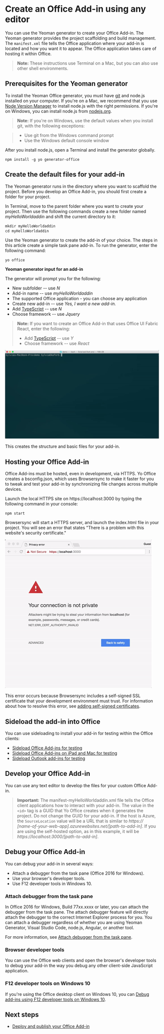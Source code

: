 
# Create an Office Add-in using any editor

You can use the Yeoman generator to create your Office Add-in. The Yeoman generator provides the project scaffolding and build management. The  `manifest.xml` file tells the Office application where your add-in is located and how you want it to appear. The Office application takes care of hosting it within Office.

 >**Note:** These instructions use Terminal on a Mac, but you can also use other shell environments. 


## Prerequisites for the Yeoman generator

To install the Yeoman Office generator, you must have [git](https://git-scm.com/downloads) and node.js installed on your computer. If you're on a Mac, we recommend that you use [Node Version Manager](https://github.com/creationix/nvm) to install node.js with the right permissions. If you're on Windows, you can install node.js from [nodejs.org](https://nodejs.org/en/).

>**Note:** If you're on Windows, use the default values when you install git, with the following exceptions:

>- Use git from the Windows command prompt
>- Use the Windows default console window

After you install node.js, open a Terminal and install the generator globally.

```
npm install -g yo generator-office
```


## Create the default files for your add-in

The Yeoman generator runs in the directory where you want to scaffold the project. Before you develop an Office Add-in, you should first create a folder for your project.

In Terminal, move to the parent folder where you want to create your project. Then use the following commands create a new folder named  _myHelloWorldaddin_ and shift the current directory to it:




```
mkdir myHelloWorldaddin
cd myHelloWorldaddin
```

Use the Yeoman generator to create the add-in of your choice. The steps in this article create a simple task pane add-in. To run the generator, enter the following command:




```
yo office
```

**Yeoman generator input for an add-in**

The generator will prompt you for the following: 


- New subfolder -- use _N_
- Add-in name -- use  _myHelloWorldaddin_ 
- The supported Office application - you can choose any application
- Create new add-in -- use _Yes, I want a new add-in._
- Add [TypeScript](https://www.typescriptlang.org/) -- use _N_
- Choose framework -- use _Jquery_

>**Note:** If you want to create an Office Add-in that uses Office UI Fabric React, enter the following:
>- Add [TypeScript](https://www.typescriptlang.org/) -- use _Y_
>- Choose framework -- use _React_

![Gif of yeoman generator prompting for project input](../../images/gettingstarted-fast.gif)

This creates the structure and basic files for your add-in.


## Hosting your Office Add-in

Office Add-ins must be hosted, even in development, via HTTPS. Yo Office creates a bsconfig.json, which uses Browsersync to make it faster for you to tweak and test your add-in by synchronizing file changes across multiple devices. 

Launch the local HTTPS site on https://localhost:3000 by typing the following command in your console:


```
npm start
```

Browsersync will start a HTTPS server, and launch the index.html file in your project. You will see an error that states "There is a problem with this website's security certificate."


![Gif showing process to bypass error and see default index.html file](../../images/ssl-chrome-bypass.gif)

This error occurs because Browsersync includes a self-signed SSL certificate that your development environment must trust. For information about how to resolve this error, see [adding self-signed certificates](https://github.com/OfficeDev/generator-office/blob/master/src/docs/ssl.md).

## Sideload the add-in into Office

You can use sideloading to install your add-in for testing within the Office clients:

- [Sideload Office Add-ins for testing](../testing/create-a-network-shared-folder-catalog-for-task-pane-and-content-add-ins.md)
- [Sideload Office Add-ins on iPad and Mac for testing](../testing/sideload-an-office-add-in-on-ipad-and-mac.md)   
- [Sideload Outlook add-ins for testing](../outlook/testing-and-tips.md)

## Develop your Office Add-in

You can use any text editor to develop the files for your custom Office Add-in.

> **Important:** The manifest-myHelloWorldaddin.xml file tells the Office client applications how to interact with your add-in. The value in the `<id>` tag is a GUID that Yo Office creates when it generates the project. Do not change the GUID for your add-in. If the host is Azure, the `SourceLocation` value will be a URL that is similar to _https:// [name-of-your-web-app].azurewebsites.net/[path-to-add-in]_. If you are using the self-hosted option, as in this example, it will be _https://localhost:3000/[path-to-add-in]_.


## Debug your Office Add-in


You can debug your add-in in several ways:

- Attach a debugger from the task pane (Office 2016 for Windows).
- Use your browser's developer tools.
- Use F12 developer tools in Windows 10.

### Attach debugger from the task pane

In Office 2016 for Windows, Build 77xx.xxxx or later, you can attach the debugger from the task pane. The attach debugger feature will directly attach the debugger to the correct Internet Explorer process for you. You can attach a debugger regardless of whether you are using Yeoman Generator, Visual Studio Code, node.js, Angular, or another tool. 

For more information, see [Attach debugger from the task pane](../testing/attach-debugger-from-task-pane.md).


### Browser developer tools 

You can use the Office web clients and open the browser's developer tools to debug your add-in the way you debug any other client-side JavaScript application. 

### F12 developer tools on Windows 10

If you're using the Office desktop client on Windows 10, you can [Debug add-ins using F12 developer tools on Windows 10](../testing/debug-add-ins-using-f12-developer-tools-on-windows-10.md).
    
## Next steps

- [Deploy and publish your Office Add-in](../publish/publish.md)
    
